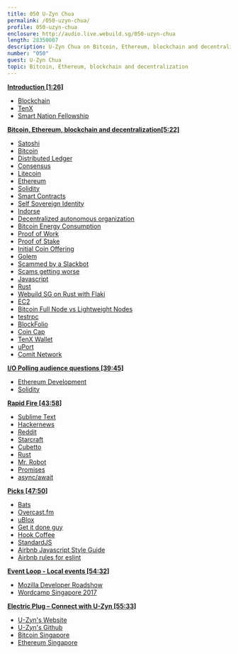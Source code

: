 ```yaml
---
title: 050 U-Zyn Chua
permalink: /050-uzyn-chua/
profile: 050-uzyn-chua
enclosure: http://audio.live.webuild.sg/050-uzyn-chua
length: 28350007
description: U-Zyn Chua on Bitcoin, Ethereum, blockchain and decentralization.
number: "050"
guest: U-Zyn Chua
topic: Bitcoin, Ethereum, blockchain and decentralization
---
```


**[Introduction [1:26]](#t=1:26)**

- [Blockchain](https://en.wikipedia.org/wiki/Blockchain)
- [TenX](https://www.tenx.tech/)
- [Smart Nation Fellowship](https://fellowships.data.gov.sg/)

**[Bitcoin, Ethereum, blockchain and decentralization[5:22]](#t=5:22)**

- [Satoshi](https://en.wikipedia.org/wiki/Satoshi_Nakamoto)
- [Bitcoin](https://en.wikipedia.org/wiki/Bitcoin)
- [Distributed Ledger](https://en.wikipedia.org/wiki/Distributed_ledger)
- [Consensus](https://en.wikipedia.org/wiki/Consensus_(computer_science))
- [Litecoin](https://litecoin.com/)
- [Ethereum](https://www.ethereum.org/)
- [Solidity](https://solidity.readthedocs.io/en/develop/)
- [Smart Contracts](https://en.wikipedia.org/wiki/Smart_contract)
- [Self Sovereign Identity](https://www.coindesk.com/path-self-sovereign-identity/)
- [Indorse](https://indorse.io/)
- [Decentralized autonomous organization](https://en.wikipedia.org/wiki/Decentralized_autonomous_organization)
- [Bitcoin Energy Consumption](https://motherboard.vice.com/en_us/article/aek3za/bitcoin-could-consume-as-much-electricity-as-denmark-by-2020)
- [Proof of Work](https://en.wikipedia.org/wiki/Proof-of-work_system)
- [Proof of Stake](https://en.wikipedia.org/wiki/Proof-of-stake)
- [Initial Coin Offering](https://en.wikipedia.org/wiki/Initial_coin_offering)
- [Golem](https://golem.network/)
- [Scammed by a Slackbot](https://medium.com/hellogold/scammed-by-the-slackbot-1ef5a763c8db)
- [Scams getting worse](https://medium.com/hellogold/scams-getting-worse-67e57ce7b6d6)
- [Javascript](https://www.javascript.com/)
- [Rust](https://www.rust-lang.org/en-US/)
- [Webuild SG on Rust with Flaki](https://live.webuild.sg/049-flaki/)
- [EC2](https://aws.amazon.com/ec2/)
- [Bitcoin Full Node vs Lightweight Nodes](https://en.bitcoin.it/wiki/Full_node)
- [testrpc](https://github.com/ethereumjs/testrpc)
- [BlockFolio](https://www.blockfolio.com/)
- [Coin Cap](https://coinmarketcap.com/)
- [TenX Wallet](https://play.google.com/store/apps/details?id=com.onebit.app)
- [uPort](https://www.uport.me/)
- [Comit Network](http://www.comit.network/)

**[I/O Polling audience questions [39:45]](#t=39:45)**

- [Ethereum Development](https://github.com/ethereum/wiki/wiki/Ethereum-Development-Tutorial)
- [Solidity](https://solidity.readthedocs.io/en/latest/)

**[Rapid Fire [43:58]](#t=43:58)**

- [Sublime Text](https://www.sublimetext.com/)
- [Hackernews](https://news.ycombinator.com/)
- [Reddit](http://reddit.com/)
- [Starcraft](https://starcraft.com/en-us/)
- [Cubetto](https://www.kickstarter.com/projects/primotoys/cubetto-hands-on-coding-for-girls-and-boys-aged-3)
- [Rust](https://www.rust-lang.org/en-US/)
- [Mr. Robot](https://en.wikipedia.org/wiki/Mr._Robot_(TV_series))
- [Promises](https://developer.mozilla.org/en/docs/Web/JavaScript/Reference/Global_Objects/Promise)
- [async/await](https://developer.mozilla.org/en-US/docs/Web/JavaScript/Reference/Statements/async_function)

**[Picks [47:50]](#t=47:50)**

- [Bats](https://github.com/sstephenson/bats)
- [Overcast.fm](https://overcast.fm/)
- [uBlox](https://www.u-blox.com/en)
- [Get it done guy](http://www.quickanddirtytips.com/get-it-done-guy)
- [Hook Coffee](https://hookcoffee.com.sg/)
- [StandardJS](https://standardjs.com/)
- [Airbnb Javascript Style Guide](https://github.com/airbnb/javascript)
- [Airbnb rules for eslint](https://www.npmjs.com/package/eslint-config-airbnb)

**[Event Loop - Local events [54:32]](#t=54:32)**

- [Mozilla Developer Roadshow](http://mozilladevroadshow-sg.peatix.com/)
- [Wordcamp Singapore 2017](https://2017.singapore.wordcamp.org/)

**[Electric Plug  – Connect with U-Zyn [55:33]](#t=55:33)**

- [U-Zyn's Website](http://uzyn.com/)
- [U-Zyn's Github](https://github.com/uzyn)
- [Bitcoin Singapore](https://www.meetup.com/BitcoinSingapore/)
- [Ethereum Singapore](https://www.meetup.com/Ethereum-Singapore/)
